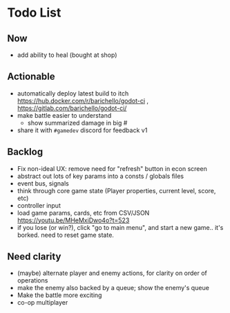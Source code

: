 # Todo List

## Now

- add ability to heal (bought at shop)

## Actionable

- automatically deploy latest build to itch  https://hub.docker.com/r/barichello/godot-ci , https://gitlab.com/barichello/godot-ci/
- make battle easier to understand
  - show summarized damage in big #
- share it with `#gamedev` discord for feedback v1

## Backlog

- Fix non-ideal UX:  remove need for "refresh" button in econ screen
- abstract out lots of key params into a consts / globals files
- event bus, signals
- think through core game state (Player properties, current level, score, etc)
- controller input
- load game params, cards, etc from CSV/JSON https://youtu.be/MHeMxiDwo4o?t=523
- if you lose (or win?), click "go to main menu", and start a new game.. it's borked. need to reset game state.

## Need clarity

- (maybe) alternate player and enemy actions, for clarity on order of operations
- make the enemy also backed by a queue; show the enemy's queue
- Make the battle more exciting
- co-op multiplayer

